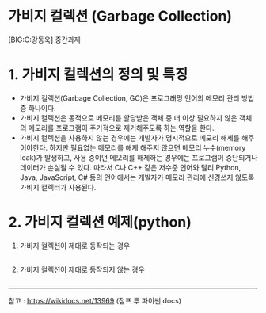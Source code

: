 # 가비지 컬렉션 (Garbage Collection)
[BIG:C:강동욱] 중간과제

# 1. 가비지 컬렉션의 정의 및 특징
- 가비지 컬렉션(Garbage Collection, GC)은 프로그래밍 언어의 메모리 관리 방법 중 하나이다.
- 가비지 컬렉션은 동적으로 메모리를 할당받은 객체 중 더 이상 필요하지 않은 객체의 메모리를 프로그램이 주기적으로 제거해주도록 하는 역할을 한다.  
- 가비지 컬렉션을 사용하지 않는 경우에는 개발자가 명시적으로 메모리 해제를 해주어야한다. 하지만 필요없는 메모리를 해제 해주지 않으면 메모리 누수(memory leak)가 발생하고, 사용 중이던 메모리를 해제하는 경우에는 프로그램이 중단되거나 데이터가 손실될 수 있다. 따라서 C나 C++ 같은 저수준 언어와 달리 Python, Java, JavaScript, C# 등의 언어에서는 개발자가 메모리 관리에 신경쓰지 않도록 가비지 컬렉터가 사용된다.


# 2. 가비지 컬렉션 예제(python)
1. 가비지 컬렉션이 제대로 동작되는 경우
```python

```
   
2. 가비지 컬렉션이 제대로 동작되지 않는 경우
```python

```

***
참고 : https://wikidocs.net/13969 (점프 투 파이썬 docs)

